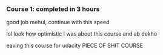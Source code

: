### Course 1: completed in 3 hours

good job mehul, continue with this speed


lol look how optimistic I was about this course and ab dekho

eaving this course for udacity PIECE OF SHIT COURSE
